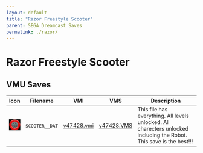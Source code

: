 ```yaml
---
layout: default
title: "Razor Freestyle Scooter"
parent: SEGA Dreamcast Saves
permalink: ./razor/
---
```

# Razor Freestyle Scooter

## VMU Saves

| Icon | Filename | VMI | VMS | Description |
|------|----------|-----|-----|-------------|
| ![Razor Freestyle Scooter](../icons/SCOOTER__DAT.GIF) | `SCOOTER__DAT` | [v47428.vmi](v47428.vmi) | [v47428.VMS](v47428.VMS) | This file has everything. All levels unlocked. All charecters unlocked including the Robot. This save is the best!!!  |
